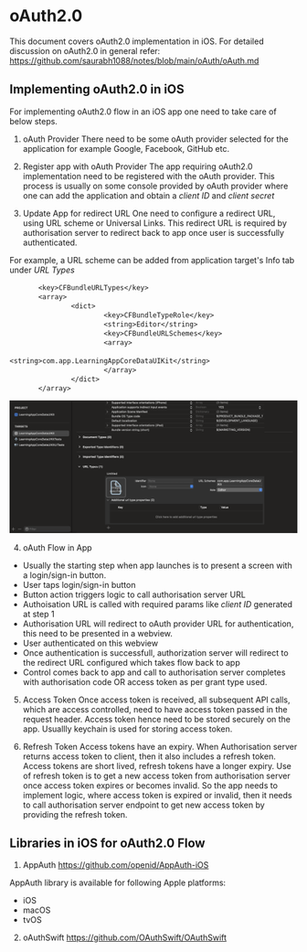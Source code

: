 # oAuth2.0

This document covers oAuth2.0 implementation in iOS.
For detailed discussion on oAuth2.0 in general refer:
https://github.com/saurabh1088/notes/blob/main/oAuth/oAuth.md



## Implementing oAuth2.0 in iOS

For implementing oAuth2.0 flow in an iOS app one need to take care of below steps.

1. oAuth Provider
There need to be some oAuth provider selected for the application for example Google, Facebook, GitHub etc.

2. Register app with oAuth Provider
The app requiring oAuth2.0 implementation need to be registered with the oAuth provider. This process is usually on some
console provided by oAuth provider where one can add the application and obtain a *client ID* and *client secret*

3. Update App for redirect URL
One need to configure a redirect URL, using URL scheme or Universal Links. This redirect URL is required by authorisation
server to redirect back to app once user is successfully authenticated.

For example, a URL scheme can be added from application target's Info tab under *URL Types*

```
       <key>CFBundleURLTypes</key>
       <array>
               <dict>
                       <key>CFBundleTypeRole</key>
                       <string>Editor</string>
                       <key>CFBundleURLSchemes</key>
                       <array>
                               <string>com.app.LearningAppCoreDataUIKit</string>
                       </array>
               </dict>
       </array>
```

![URL Scheme](resources/urlScehemeXcodeSetting.png "URL Scheme")

4. oAuth Flow in App
- Usually the starting step when app launches is to present a screen with a login/sign-in button.
- User taps login/sign-in button
- Button action triggers logic to call authorisation server URL
- Authoisation URL is called with required params like *client ID* generated at step 1
- Authorisation URL will redirect to oAuth provider URL for authentication, this need to be presented in a webview.
- User authenticated on this webview
- Once authentication is successfull, authorization server will redirect to the redirect URL configured which takes flow back to app
- Control comes back to app and call to authorisation server completes with authorisation code OR access token as per grant type used.

5. Access Token
Once access token is received, all subsequent API calls, which are access controlled, need to have access token passed in
the request header. Access token hence need to be stored securely on the app. Usuallly keychain is used for storing access
token.

6. Refresh Token
Access tokens have an expiry. When Authorisation server returns access token to client, then it also includes a refresh
token. Access tokens are short lived, refresh tokens have a longer expiry. Use of refresh token is to get a new access token
from authorisation server once access token expires or becomes invalid.
So the app needs to implement logic, where access token is expired or invalid, then it needs to call authorisation server
endpoint to get new access token by providing the refresh token.


## Libraries in iOS for oAuth2.0 Flow

1. AppAuth
https://github.com/openid/AppAuth-iOS

AppAuth library is available for following Apple platforms:
- iOS
- macOS
- tvOS

2. oAuthSwift
https://github.com/OAuthSwift/OAuthSwift

